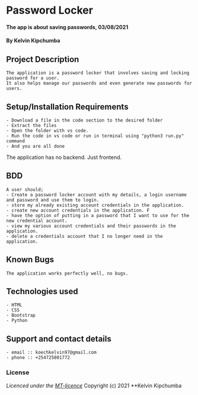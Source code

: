 # Password Locker
#### The app is about saving passwords, 03/08/2021
#### **By Kelvin Kipchumba**
## Project Description
    The application is a password locker that involves saving and locking password for a user.
    It also helps manage our passwords and even generate new passwords for users.

## Setup/Installation Requirements
    - Download a file in the code section to the desired folder
    - Extract the files
    - Open the folder with vs code.
    - Run the code in vs code or run in terminal using "python3 run.py" command
    - And you are all done
The application has no backend. Just frontend.

## BDD
    A user should;
    - Create a password locker account with my details, a login username and password and use them to login.
    - store my already existing account credentials in the application. 
    - create new account credentials in the application. F
    - have the option of putting in a password that I want to use for the new credential account.
    - view my various account credentials and their passwords in the application.
    - delete a credentials account that I no longer need in the application.
   
## Known Bugs
    The application works perfectly well, no bugs.

## Technologies used
    - HTML
    - CSS
    - Bootstrap
    - Python

## Support and contact details
    - email :: koechkelvin97@gmail.com
    - phone :: +254725801772

### License
*Licenced under the [MT-licence](https://github.com/k-koech/password_locker/blob/master/LICENSE.md)*
Copyright (c) 2021 **Kelvin Kipchumba


